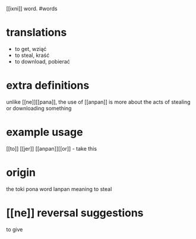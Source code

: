 [[ixni]] word.
#words
# translations
- to get, wziąć
- to steal, kraść
- to download, pobierać 
# extra definitions 
unlike [[ne]][[pana]], the use of [[anpan]] is more about the acts of stealing or downloading something 
# example usage
[[to]] [[jer]] [[anpan]][[or]] - take this 
# origin
the toki pona word lanpan meaning to steal
# [[ne]] reversal suggestions 
to give 